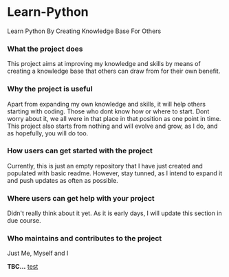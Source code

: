 # Learn-Python
Learn Python By Creating Knowledge Base For Others

### What the project does
This project aims at improving my knowledge and skills by means of creating a knowledge base that others can draw from for their own benefit.

### Why the project is useful
Apart from expanding my own knowledge and skills, it will help others starting with coding. Those who dont know how or where to start. Dont worry about it, we all were in that place in that position as one point in time. This project also starts from nothing and will evolve and grow, as I do, and as hopefully, you will do too.

### How users can get started with the project
Currently, this is just an empty repository that I have just created and populated with basic readme. However, stay tunned, as I intend to expand it and push updates as often as possible.

### Where users can get help with your project
Didn't really think about it yet. As it is early days, I will update this section in due course.

### Who maintains and contributes to the project
Just Me, Myself and I


**TBC...**
[test](foreword.md)